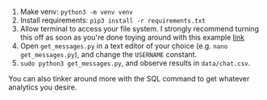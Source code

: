 1. Make venv: `python3 -m venv venv`
2. Install requirements: `pip3 install -r requirements.txt`
3. Allow terminal to access your file system. I strongly recommend turning this off as soon as you're done toying around with this example [link](https://osxdaily.com/2018/10/09/fix-operation-not-permitted-terminal-error-macos/)
4. Open `get_messages.py` in a text editor of your choice (e.g. `nano get_messages.py`), and change the `USERNAME` constant.
5. `sudo python3 get_messages.py`, and observe results in `data/chat.csv`.

You can also tinker around more with the SQL command to get whatever analytics you desire.
